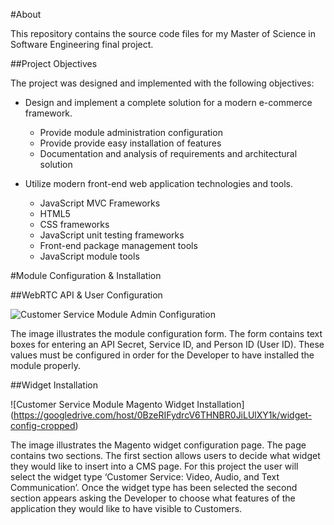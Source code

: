 #About

This repository contains the source code files for my Master of Science in Software Engineering final project.

##Project Objectives

The project was designed and implemented with the following objectives:

* Design and implement a complete solution for a modern e-commerce framework.

    * Provide module administration configuration
    * Provide provide easy installation of features
    * Documentation and analysis of requirements and architectural solution

* Utilize modern front-end web application technologies and tools.

    * JavaScript MVC Frameworks
    * HTML5
    * CSS frameworks
    * JavaScript unit testing frameworks
    * Front-end package management tools
    * JavaScript module tools


#Module Configuration & Installation

##WebRTC API & User Configuration

![Customer Service Module Admin Configuration](https://googledrive.com/host/0BzeRIFydrcV6THNBR0JiLUlXY1k/module-config.png)

The image illustrates the module configuration form. The form contains text boxes for entering an API Secret, Service ID, and Person ID (User ID). These values must be configured in order for the Developer to have installed the module properly.

##Widget Installation

![Customer Service Module Magento Widget Installation] (https://googledrive.com/host/0BzeRIFydrcV6THNBR0JiLUlXY1k/widget-config-cropped)

The image illustrates the Magento widget configuration page. The page contains two sections. The first section allows users to decide what widget they would like to insert into a CMS page. For this project the user will select the widget type ‘Customer Service: Video, Audio, and Text Communication’. Once the widget type has been selected the second section appears asking the Developer to choose what features of the application they would like to have visible to Customers.